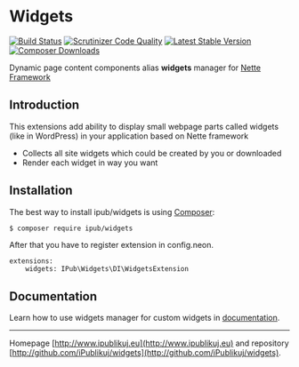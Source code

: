 # Widgets

[![Build Status](https://img.shields.io/travis/iPublikuj/widgets.svg?style=flat-square)](https://travis-ci.org/iPublikuj/widgets)
[![Scrutinizer Code Quality](https://img.shields.io/scrutinizer/g/iPublikuj/widgets.svg?style=flat-square)](https://scrutinizer-ci.com/g/iPublikuj/widgets/?branch=master)
[![Latest Stable Version](https://img.shields.io/packagist/v/ipub/widgets.svg?style=flat-square)](https://packagist.org/packages/ipub/widgets)
[![Composer Downloads](https://img.shields.io/packagist/dt/ipub/widgets.svg?style=flat-square)](https://packagist.org/packages/ipub/widgets)

Dynamic page content components alias **widgets** manager for [Nette Framework](http://nette.org/)

## Introduction

This extensions add ability to display small webpage parts called widgets (like in WordPress) in your application based on Nette framework

* Collects all site widgets which could be created by you or downloaded
* Render each widget in way you want

## Installation

The best way to install ipub/widgets is using [Composer](http://getcomposer.org/):

```sh
$ composer require ipub/widgets
```

After that you have to register extension in config.neon.

```neon
extensions:
	widgets: IPub\Widgets\DI\WidgetsExtension
```

## Documentation

Learn how to use widgets manager for custom widgets in [documentation](https://github.com/iPublikuj/widgets/blob/master/docs/en/index.md).

***
Homepage [http://www.ipublikuj.eu](http://www.ipublikuj.eu) and repository [http://github.com/iPublikuj/widgets](http://github.com/iPublikuj/widgets).

